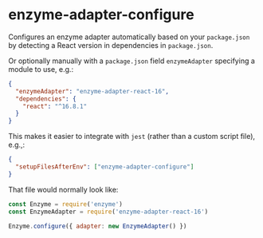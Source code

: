 # enzyme-adapter-configure

Configures an enzyme adapter automatically based on your `package.json` by detecting a React version in dependencies
in `package.json`.

Or optionally manually with a `package.json` field `enzymeAdapter` specifying a module to use, e.g.:

```json
{
  "enzymeAdapter": "enzyme-adapter-react-16",
  "dependencies": {
    "react": "^16.8.1"
  }
}
```

This makes it easier to integrate with `jest` (rather than a custom script file), e.g.,:

```json
{
  "setupFilesAfterEnv": ["enzyme-adapter-configure"]
}
```

That file would normally look like:

```js
const Enzyme = require('enzyme')	
const EnzymeAdapter = require('enzyme-adapter-react-16')	

Enzyme.configure({ adapter: new EnzymeAdapter() })
```
